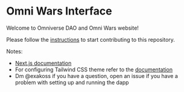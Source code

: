 # Omni Wars Interface

Welcome to Omniverse DAO and Omni Wars website!

Please follow the [instructions](./instructions.md) to start contributing to this repository.

Notes:
* [Next.js documentation](https://nextjs.org/docs/basic-features/pages)
* For configuring Tailwind CSS theme refer to the [documentation](https://tailwindcss.com/docs/theme)
* Dm @exakoss if you have a question, open an issue if you have a problem with setting up and running the dapp